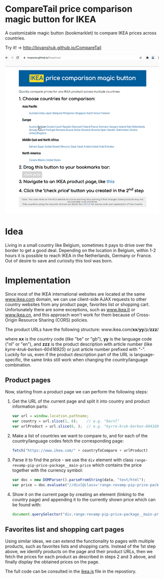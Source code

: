 # CompareTail price comparison magic button for IKEA

A customizable magic button (bookmarklet) to compare IKEA prices across countries.

Try it! &rightarrow; http://bivanshuk.github.io/CompareTail

![](demo.gif)


# Idea

Living in a small country like Belgium, sometimes it pays to drive over the border to get a good deal.
Depending on the location in Belgium, within 1-2 hours it is possible to reach IKEA in the Netherlands, Germany or France.
Out of desire to save and curiosity this tool was born.

# Implementation

Since most of the IKEA international websites are located at the same www.ikea.com domain, we can use client-side AJAX requests to other country websites from any product page, favorites list or shopping cart.
Unfortunately there are some exceptions, such as www.ikea.lt or www.ikea.cn, and this approach won't work for them because of Cross-Origin Resource Sharing (CORS) policies.

The product URLs have the following structure: www\.ikea.com/**xx**/**yy**/p/**zzz**/
   
where **xx** is the country code (like "be" or "gb"), **yy** is the language code ("nl" or "en"), and **zzz** is the product description with article number (like _kyrre-kruk-berken-60416925_) or just article number prefixed with "-".
Luckily for us, even if the product description part of the URL is language-specific, the same links still work when changing the country/language combination. 

## Product pages

Now, starting from a product page we can perform the following steps:

1. Get the URL of the current page and split it into country and product information parts:
   ```js
   var url = window.location.pathname; 
   var country = url.slice(1, 6);    // e.g. "be/nl"
   var urlProduct = url.slice(6, );  // e.g. "kyrre-kruk-berken-60416925"
   ```
2. Make a list of countries we want to compare to, and for each of the country/language codes fetch the corresponding page:
   ```js
   fetch("https://www.ikea.com/" + countryToCompare + urlProduct)
   ```
3. Parse it to find the price - we use the `div` element with class `range-revamp-pip-price-package__main-price` which contains the price together with the currency symbol:
   ```js
   var doc = new DOMParser().parseFromString(data, "text/html");
   var price = doc.evaluate("//div[@class='range-revamp-pip-price-package__main-price']", doc, null, 4, null).iterateNext().textContent;
   ```
4. Show it on the current page by creating an element (linking to the
   country page) and appending it to the currently shown price which can be
   found with:
   ```js
   document.querySelector("div.range-revamp-pip-price-package__main-price").appendChild(...)
   ``` 

## Favorites list and shopping cart pages

Using similar ideas, we can extend the functionality to pages with multiple products, such as favorites lists and shopping carts.
Instead of the 1st step above, we identify products on the page and their product URLs, then we fetch the prices for each product as described in steps 2 and 3 above, and finally display the obtained prices on the page.

The full code can be consulted in the [ikea.js](ikea.js) file in the repostiory.
